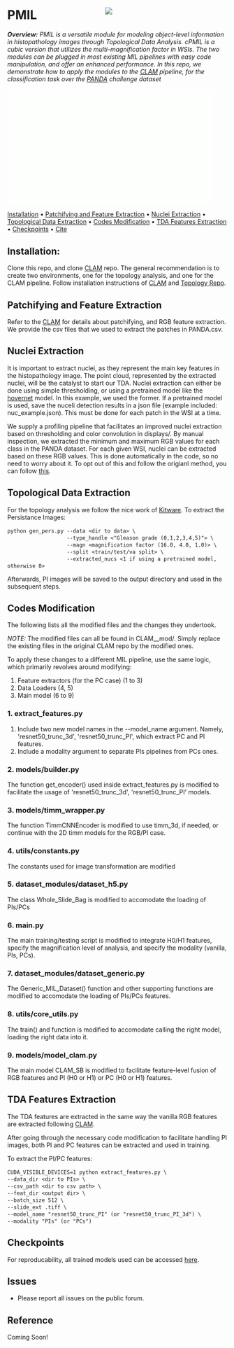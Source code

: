 PMIL <img src="pmil-logo.png" width="280px" align="right" />
===========

***Overview:** PMIL is a versatile module for modeling object-level information in histopathology images through Topological Data Analysis. cPMIL is a cubic version that utilizes the multi-magnification factor in WSIs. The two modules can be plugged in most existing MIL pipelines with easy code manipulation, and offer an enhanced performance. In this repo, we demonstrate how to apply the modules to the [CLAM]() pipeline, for the classification task over the [PANDA]() challenge dataset*

<img src="PMIL.gif" width="470px" align="center" />


[Installation](#installation) • [Patchifying and Feature Extraction](#patchifying-and-feature-extraction) • [Nuclei Extraction](#nuclei-extraction) • [Topological Data Extraction](#topological-data-extraction) • [Codes Modification](#codes-modification) • [TDA Features Extraction](#tda-features-extraction) • [Checkpoints](#checkpoints) • [Cite](#reference)




## Installation:
Clone this repo, and clone [CLAM](www.github.com/CLAM) repo. The general recommendation is to create two environments, one for the topology analysis, and one for the CLAM pipeline.
Follow installation instructions of [CLAM](www.github.com/CLAM) and [Topology Repo](github.com/KitwareMedical/HistologyCancerDiagnosisDeepPersistenceHomology).

## Patchifying and Feature Extraction
Refer to the [CLAM](www.github.com/CLAM) for details about patchifying, and RGB feature extraction. We provide the csv files that we used to extract the patches in PANDA.csv.

## Nuclei Extraction
It is important to extract nuclei, as they represent the main key features in the histopathology image. The point cloud, represented by the extracted nuclei, will be the catalyst to start our TDA. Nuclei extraction can either be done using simple thresholding, or using a pretrained model like the [hovernet](www.github.com/hovernet) model. In this example, we used the former.
If a pretrained model is used, save the nuceli detection results in a json file (example included: nuc_example.json). This must be done for each patch in the WSI at a time.

We supply a profiling pipeline that facilitates an improved nuclei extraction based on thresholding and color convolution in displays/. By manual inspection, we extracted the minimum and maximum RGB values for each class in the PANDA dataset. For each given WSI, nuclei can be extracted based on these RGB values. This is done automatically in the code, so no need to worry about it. 
To opt out of this and follow the origianl method, you can follow [this](github.com/KitwareMedical/HistologyCancerDiagnosisDeepPersistenceHomology).


## Topological Data Extraction
For the topology analysis we follow the nice work of [Kitware](github.com/KitwareMedical/HistologyCancerDiagnosisDeepPersistenceHomology).
To extract the Persistance Images:
```
python gen_pers.py --data <dir to data> \
                   --type_handle <"Gleason grade (0,1,2,3,4,5)"> \
                   --magn <magnification factor (16.0, 4.0, 1.0)> \
                   --split <train/test/va split> \
                   --extracted_nucs <1 if using a pretrained model, otherwise 0>
```
Afterwards, PI images will be saved to the output directory and used in the subsequent steps.

## Codes Modification
The following lists all the modified files and the changes they undertook. 

*NOTE:* The modified files can all be found in CLAM__mod/. Simply replace the existing files in the original CLAM repo by the modified ones.


To apply these changes to a different MIL pipeline, use the same logic, which primarily revolves around modifying:
1. Feature extractors (for the PC case) (1 to 3)
2. Data Loaders (4, 5)
3. Main model (6 to 9)
### 1. extract_features.py
1. Include two new model names in the --model_name argument. Namely, 'resnet50_trunc_3d', 'resnet50_trunc_PI', which extract PC and PI features.
2. Include a modality argument to separate PIs pipelines from PCs ones.
### 2. models/builder.py
The function get_encoder() used inside extract_features.py is modified to facilitate the usage of 'resnet50_trunc_3d', 'resnet50_trunc_PI' models.
### 3. models/timm_wrapper.py
The function TimmCNNEncoder is modified to use timm_3d, if needed, or continue with the 2D timm models for the RGB/PI case.
### 4. utils/constants.py
The constants used for image transformation are modified
### 5. dataset_modules/dataset_h5.py
The class Whole_Slide_Bag is modified to accomodate the loading of PIs/PCs
### 6. main.py
The main training/testing script is modified to integrate H0/H1 features, specify the magnification level of analysis, and specify the modality (vanilla, PIs, PCs).
### 7. dataset_modules/dataset_generic.py
The Generic_MIL_Dataset() function and other supporting functions are modified to accomodate the loading of PIs/PCs features.
### 8. utils/core_utils.py
The train() and function is modified to accomodate calling the right model, loading the right data into it.
### 9. models/model_clam.py
The main model CLAM_SB is modified to facilitate feature-level fusion of RGB features and PI (H0 or H1) or PC (H0 or H1) features.

## TDA Features Extraction
The TDA features are extracted in the same way the vanilla RGB features are extracted following [CLAM](www.github.com/CLAM). 

After going through the necessary code modification to facilitate handling PI images, both PI and PC features can be extracted and used in training.

To extract the PI/PC features:
```
CUDA_VISIBLE_DEVICES=1 python extract_features.py \
--data_dir <dir to PIs> \
--csv_path <dir to csv path> \
--feat_dir <output dir> \
--batch_size 512 \
--slide_ext .tiff \
--model_name "resnet50_trunc_PI" (or "resnet50_trunc_PI_3d") \
--modality "PIs" (or "PCs") 
```

## Checkpoints
For reproducability, all trained models used can be accessed [here](https://drive.google.com/drive/folders/1NZ82z0U_cexP6zkx1mRk-QeJyKWk4Q7z?usp=sharing).


## Issues
- Please report all issues on the public forum.




## Reference
Coming Soon!
